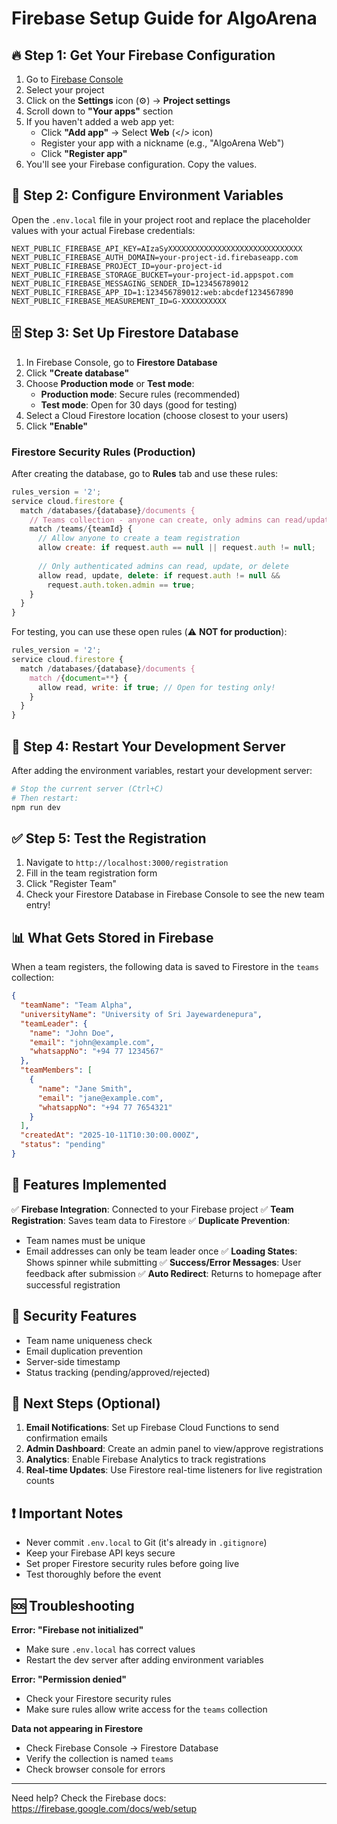 # Firebase Setup Guide for AlgoArena

## 🔥 Step 1: Get Your Firebase Configuration

1. Go to [Firebase Console](https://console.firebase.google.com/)
2. Select your project
3. Click on the **Settings** icon (⚙️) → **Project settings**
4. Scroll down to **"Your apps"** section
5. If you haven't added a web app yet:
   - Click **"Add app"** → Select **Web** (</> icon)
   - Register your app with a nickname (e.g., "AlgoArena Web")
   - Click **"Register app"**
6. You'll see your Firebase configuration. Copy the values.

## 📝 Step 2: Configure Environment Variables

Open the `.env.local` file in your project root and replace the placeholder values with your actual Firebase credentials:

```env
NEXT_PUBLIC_FIREBASE_API_KEY=AIzaSyXXXXXXXXXXXXXXXXXXXXXXXXXXXXXX
NEXT_PUBLIC_FIREBASE_AUTH_DOMAIN=your-project-id.firebaseapp.com
NEXT_PUBLIC_FIREBASE_PROJECT_ID=your-project-id
NEXT_PUBLIC_FIREBASE_STORAGE_BUCKET=your-project-id.appspot.com
NEXT_PUBLIC_FIREBASE_MESSAGING_SENDER_ID=123456789012
NEXT_PUBLIC_FIREBASE_APP_ID=1:123456789012:web:abcdef1234567890
NEXT_PUBLIC_FIREBASE_MEASUREMENT_ID=G-XXXXXXXXXX
```

## 🗄️ Step 3: Set Up Firestore Database

1. In Firebase Console, go to **Firestore Database**
2. Click **"Create database"**
3. Choose **Production mode** or **Test mode**:
   - **Production mode**: Secure rules (recommended)
   - **Test mode**: Open for 30 days (good for testing)
4. Select a Cloud Firestore location (choose closest to your users)
5. Click **"Enable"**

### Firestore Security Rules (Production)

After creating the database, go to **Rules** tab and use these rules:

```javascript
rules_version = '2';
service cloud.firestore {
  match /databases/{database}/documents {
    // Teams collection - anyone can create, only admins can read/update
    match /teams/{teamId} {
      // Allow anyone to create a team registration
      allow create: if request.auth == null || request.auth != null;
      
      // Only authenticated admins can read, update, or delete
      allow read, update, delete: if request.auth != null && 
        request.auth.token.admin == true;
    }
  }
}
```

For testing, you can use these open rules (⚠️ **NOT for production**):

```javascript
rules_version = '2';
service cloud.firestore {
  match /databases/{database}/documents {
    match /{document=**} {
      allow read, write: if true; // Open for testing only!
    }
  }
}
```

## 🚀 Step 4: Restart Your Development Server

After adding the environment variables, restart your development server:

```bash
# Stop the current server (Ctrl+C)
# Then restart:
npm run dev
```

## ✅ Step 5: Test the Registration

1. Navigate to `http://localhost:3000/registration`
2. Fill in the team registration form
3. Click "Register Team"
4. Check your Firestore Database in Firebase Console to see the new team entry!

## 📊 What Gets Stored in Firebase

When a team registers, the following data is saved to Firestore in the `teams` collection:

```json
{
  "teamName": "Team Alpha",
  "universityName": "University of Sri Jayewardenepura",
  "teamLeader": {
    "name": "John Doe",
    "email": "john@example.com",
    "whatsappNo": "+94 77 1234567"
  },
  "teamMembers": [
    {
      "name": "Jane Smith",
      "email": "jane@example.com",
      "whatsappNo": "+94 77 7654321"
    }
  ],
  "createdAt": "2025-10-11T10:30:00.000Z",
  "status": "pending"
}
```

## 🎯 Features Implemented

✅ **Firebase Integration**: Connected to your Firebase project
✅ **Team Registration**: Saves team data to Firestore
✅ **Duplicate Prevention**: 
   - Team names must be unique
   - Email addresses can only be team leader once
✅ **Loading States**: Shows spinner while submitting
✅ **Success/Error Messages**: User feedback after submission
✅ **Auto Redirect**: Returns to homepage after successful registration

## 🔐 Security Features

- Team name uniqueness check
- Email duplication prevention
- Server-side timestamp
- Status tracking (pending/approved/rejected)

## 📱 Next Steps (Optional)

1. **Email Notifications**: Set up Firebase Cloud Functions to send confirmation emails
2. **Admin Dashboard**: Create an admin panel to view/approve registrations
3. **Analytics**: Enable Firebase Analytics to track registrations
4. **Real-time Updates**: Use Firestore real-time listeners for live registration counts

## ❗ Important Notes

- Never commit `.env.local` to Git (it's already in `.gitignore`)
- Keep your Firebase API keys secure
- Set proper Firestore security rules before going live
- Test thoroughly before the event

## 🆘 Troubleshooting

**Error: "Firebase not initialized"**
- Make sure `.env.local` has correct values
- Restart the dev server after adding environment variables

**Error: "Permission denied"**
- Check your Firestore security rules
- Make sure rules allow write access for the `teams` collection

**Data not appearing in Firestore**
- Check Firebase Console → Firestore Database
- Verify the collection is named `teams`
- Check browser console for errors

---

Need help? Check the Firebase docs: https://firebase.google.com/docs/web/setup
